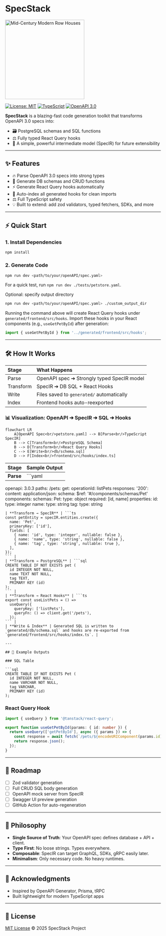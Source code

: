 # SpecStack
<img width="256" alt="Mid-Century Modern Row Houses" src="https://github.com/user-attachments/assets/0575cdf9-f6c5-490d-ab47-a7319e604020" />

[![License: MIT](https://img.shields.io/badge/License-MIT-yellow.svg)](LICENSE)
[![TypeScript](https://img.shields.io/badge/Built%20With-TypeScript-3178c6.svg)](https://www.typescriptlang.org/)
[![OpenAPI 3.0](https://img.shields.io/badge/OpenAPI-3.0-6BA539.svg)](https://swagger.io/specification/)

**SpecStack** is a blazing-fast code generation toolkit that transforms OpenAPI 3.0 specs into:

- 🗃️ PostgreSQL schemas and SQL functions
- ⚖️ Fully typed React Query hooks
- 🦍 A simple, powerful intermediate model (SpecIR) for future extensibility

---

## ✨ Features

- 🔥 Parse OpenAPI 3.0 specs into strong types
- 💾 Generate DB schemas and CRUD functions
- ⚡ Generate React Query hooks automatically
- 🔹 Auto-index all generated hooks for clean imports
- ⚖️ Full TypeScript safety
- 💡 Built to extend: add zod validators, typed fetchers, SDKs, and more

---

## ⚡ Quick Start

### 1. Install Dependencies

```bash
npm install
```

### 2. Generate Code

```bash
npm run dev <path/to/your/openAPI/spec.yaml>
```
For a quick test, run `npm run dev ./tests/petstore.yaml`.

Optional: specify output directory

```bash
npm run dev <path/to/your/openAPI/spec.yaml> ./custom_output_dir
```

Running the command above will create React Query hooks under `generated/frontend/src/hooks`.
Import these hooks in your React components (e.g., `useGetPetById`) after generation:

```ts
import { useGetPetById } from '../generated/frontend/src/hooks';
```

---

## 🛠️ How It Works

| Stage | What Happens |
|:------|:-------------|
| Parse | OpenAPI spec ➔ Strongly typed SpecIR model |
| Transform | SpecIR ➔ DB SQL + React Hooks |
| Write | Files saved to `generated/` automatically |
| Index | Frontend hooks auto-reexported |

### 📊 Visualization: OpenAPI ➔ SpecIR ➔ SQL ➔ Hooks

```mermaid
flowchart LR
    A[OpenAPI Spec<br/>petstore.yaml] --> B[Parse<br/>TypeScript SpecIR]
    B --> C[Transform<br/>PostgreSQL Schema]
    B --> D[Transform<br/>React Query Hooks]
    C --> E[Write<br/>db/schema.sql]
    D --> F[Index<br/>frontend/src/hooks/index.ts]
```

| Stage | Sample Output |
|:------|:--------------|
| **Parse** | ```yaml
openapi: 3.0.3
paths:
  /pets:
    get:
      operationId: listPets
      responses:
        '200':
          content:
            application/json:
              schema:
                $ref: '#/components/schemas/Pet'
components:
  schemas:
    Pet:
      type: object
      required: [id, name]
      properties:
        id:
          type: integer
        name:
          type: string
        tag:
          type: string
``` |
| **Transform → SpecIR** | ```ts
const petEntity = specIR.entities.create({
  name: 'Pet',
  primaryKey: ['id'],
  fields: [
    { name: 'id', type: 'integer', nullable: false },
    { name: 'name', type: 'string', nullable: false },
    { name: 'tag', type: 'string', nullable: true },
  ],
});
``` |
| **Transform → PostgreSQL** | ```sql
CREATE TABLE IF NOT EXISTS pet (
  id INTEGER NOT NULL,
  name TEXT NOT NULL,
  tag TEXT,
  PRIMARY KEY (id)
);
``` |
| **Transform → React Hooks** | ```ts
export const useListPets = () =>
  useQuery({
    queryKey: ['listPets'],
    queryFn: () => client.get('/pets'),
  });
``` |
| **Write & Index** | Generated SQL is written to `generated/db/schema.sql` and hooks are re-exported from `generated/frontend/src/hooks/index.ts`. |

---

## 📄 Example Outputs

### SQL Table

```sql
CREATE TABLE IF NOT EXISTS Pet (
  id INTEGER NOT NULL,
  name VARCHAR NOT NULL,
  tag VARCHAR,
  PRIMARY KEY (id)
);
```

### React Query Hook

```ts
import { useQuery } from '@tanstack/react-query';

export function useGetPetById(params: { id: number }) {
  return useQuery(['getPetById'], async ({ params }) => {
    const response = await fetch(`/pets/${encodeURIComponent(params.id)}`);
    return response.json();
  });
}
```

---

## 🚀 Roadmap

- [ ] Zod validator generation
- [ ] Full CRUD SQL body generation
- [ ] OpenAPI mock server from SpecIR
- [ ] Swagger UI preview generation
- [ ] GitHub Action for auto-regeneration

---

## 🧬 Philosophy

- **Single Source of Truth**: Your OpenAPI spec defines database + API + client.
- **Type First**: No loose strings. Types everywhere.
- **Composable**: SpecIR can target GraphQL, SDKs, gRPC easily later.
- **Minimalism**: Only necessary code. No heavy runtimes.

---

## 👏 Acknowledgments

- Inspired by OpenAPI Generator, Prisma, tRPC
- Built lightweight for modern TypeScript apps

---

## 📄 License

[MIT License](LICENSE) © 2025 SpecStack Project

